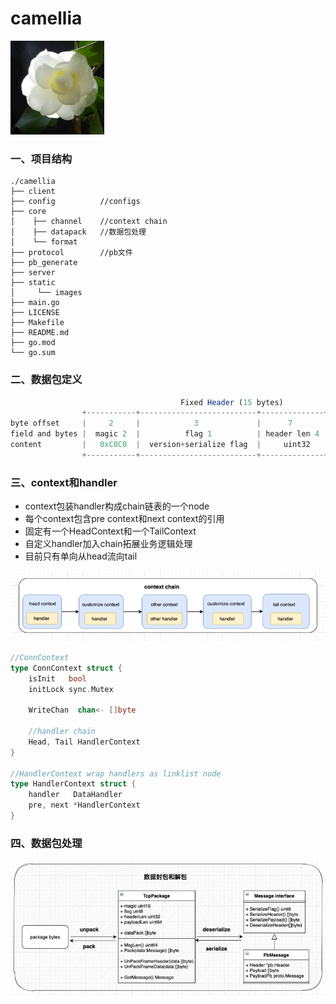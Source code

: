 # camellia
<!-- ![img.png](static/images/logo.png) -->

<img src="static/images/logo.png" alt="山茶花" width="150" height="150" align="bottom" />

### 一、项目结构

```plain
./camellia
├── client
├── config          //configs
├── core
│    ├── channel    //context chain
│    ├── datapack   //数据包处理
│    └── format
├── protocol        //pb文件
├── pb_generate
├── server
├── static
│     └── images
├── main.go
├── LICENSE
├── Makefile
├── README.md
├── go.mod
└── go.sum
```


### 二、数据包定义

```javascript
                                      Fixed Header (15 bytes)                                             Actual Content
                +-----------+--------------------------+--------------+---------------+      +-----------------------+----------------+
byte offset     |     2     |            3             |      7       |       15      |      |      header len       |   payload len  |
field and bytes |  magic 2  |          flag 1          | header len 4 | payload len 8 |----->|   Variable Header     |     Payload    |
content         |   0xC0C0  |  version+serialize flag  |     uint32   |   uint64      |      |  msgType,userInfo...  | "HELLO, WORLD" |
                +-----------+--------------------------+--------------+---------------+      +-----------------------+----------------+
```

### 三、context和handler
- context包装handler构成chain链表的一个node
- 每个context包含pre context和next context的引用
- 固定有一个HeadContext和一个TailContext
- 自定义handler加入chain拓展业务逻辑处理
- 目前只有单向从head流向tail

![img.png](static/images/context_chain.png)
```go
//ConnContext 
type ConnContext struct {
	isInit   bool
	initLock sync.Mutex

	WriteChan  chan<- []byte

	//handler chain
	Head, Tail HandlerContext
}

//HandlerContext wrap handlers as linklist node
type HandlerContext struct {
	handler   DataHandler
	pre, next *HandlerContext
}

```

### 四、数据包处理
![img.png](static/images/datapack.png)